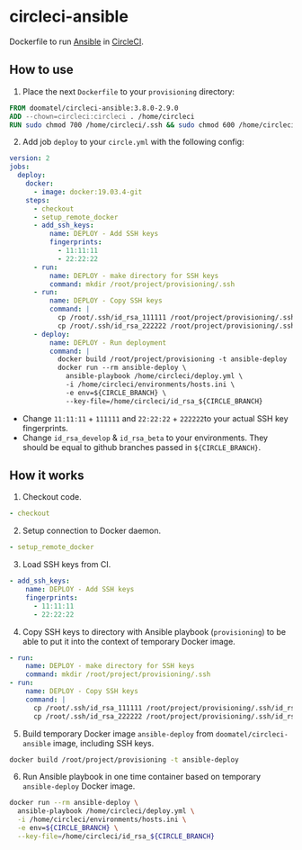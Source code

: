 # circleci-ansible

Dockerfile to run [Ansible](https://github.com/ansible/ansible) in [CircleCI](https://circleci.com/).

## How to use

1. Place the next `Dockerfile` to your `provisioning` directory:

```dockerfile
FROM doomatel/circleci-ansible:3.8.0-2.9.0
ADD --chown=circleci:circleci . /home/circleci
RUN sudo chmod 700 /home/circleci/.ssh && sudo chmod 600 /home/circleci/.ssh/id_rsa*
```

2. Add job `deploy` to your `circle.yml` with the following config:

```yaml
version: 2
jobs:
  deploy:
    docker:
      - image: docker:19.03.4-git
    steps:
      - checkout
      - setup_remote_docker
      - add_ssh_keys:
          name: DEPLOY - Add SSH keys
          fingerprints:
            - 11:11:11
            - 22:22:22
      - run:
          name: DEPLOY - make directory for SSH keys
          command: mkdir /root/project/provisioning/.ssh
      - run:
          name: DEPLOY - Copy SSH keys
          command: |
            cp /root/.ssh/id_rsa_111111 /root/project/provisioning/.ssh/id_rsa_develop
            cp /root/.ssh/id_rsa_222222 /root/project/provisioning/.ssh/id_rsa_beta
      - deploy:
          name: DEPLOY - Run deployment
          command: |
            docker build /root/project/provisioning -t ansible-deploy
            docker run --rm ansible-deploy \
              ansible-playbook /home/circleci/deploy.yml \
              -i /home/circleci/environments/hosts.ini \
              -e env=${CIRCLE_BRANCH} \
              --key-file=/home/circleci/id_rsa_${CIRCLE_BRANCH}
```

* Change `11:11:11` + `111111` and `22:22:22` + `222222`to your actual SSH key fingerprints.
* Change `id_rsa_develop` & `id_rsa_beta` to your environments. They should be equal to github branches passed in `${CIRCLE_BRANCH}`.

## How it works

1. Checkout code.

```yaml
- checkout
```

2. Setup connection to Docker daemon.

```yaml
- setup_remote_docker
```

3. Load SSH keys from CI.

```yaml
- add_ssh_keys:
    name: DEPLOY - Add SSH keys
    fingerprints:
      - 11:11:11
      - 22:22:22
```

4. Copy SSH keys to directory with Ansible playbook (`provisioning`) to be able to put it into the context of temporary Docker image.

```yaml
- run:
    name: DEPLOY - make directory for SSH keys
    command: mkdir /root/project/provisioning/.ssh
- run:
    name: DEPLOY - Copy SSH keys
    command: |
      cp /root/.ssh/id_rsa_111111 /root/project/provisioning/.ssh/id_rsa_develop
      cp /root/.ssh/id_rsa_222222 /root/project/provisioning/.ssh/id_rsa_beta
```

5. Build temporary Docker image `ansible-deploy` from `doomatel/circleci-ansible` image, including SSH keys.


```bash
docker build /root/project/provisioning -t ansible-deploy
```

6. Run Ansible playbook in one time container based on temporary `ansible-deploy` Docker image.

```bash
docker run --rm ansible-deploy \
  ansible-playbook /home/circleci/deploy.yml \
  -i /home/circleci/environments/hosts.ini \
  -e env=${CIRCLE_BRANCH} \
  --key-file=/home/circleci/id_rsa_${CIRCLE_BRANCH}
```
